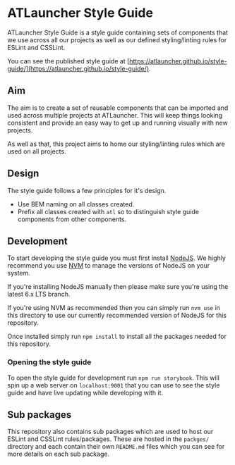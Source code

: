 # ATLauncher Style Guide
ATLauncher Style Guide is a style guide containing sets of components that we use across all our projects as well as our
defined styling/linting rules for ESLint and CSSLint.

You can see the published style guide at
[https://atlauncher.github.io/style-guide/](https://atlauncher.github.io/style-guide/).

## Aim
The aim is to create a set of reusable components that can be imported and used across multiple projects at ATLauncher.
This will keep things looking consistent and provide an easy way to get up and running visually with new projects.

As well as that, this project aims to home our styling/linting rules which are used on all projects.

## Design
The style guide follows a few principles for it's design.

 - Use BEM naming on all classes created.
 - Prefix all classes created with `atl` so to distinguish style guide components from other components.

## Development
To start developing the style guide you must first install [NodeJS](https://nodejs.org). We highly recommend you use
[NVM](https://github.com/creationix/nvm) to manage the versions of NodeJS on your system.

If you're installing NodeJS manually then please make sure you're using the latest 6.x LTS branch.

If you're using NVM as recommended then you can simply run `nvm use` in this directory to use our currently recommended
version of NodeJS for this repository.

Once installed simply run `npm install` to install all the packages needed for this repository.

### Opening the style guide
To open the style guide for development run `npm run storybook`. This will spin up a web server on `localhost:9001` that
you can use to see the style guide and have live updating while developing with it.

## Sub packages
This repository also contains sub packages which are used to host our ESLint and CSSLint rules/packages. These are
hosted in the `packges/` directory and each contain their own `README.md` files which you can see for more details on
each sub package.